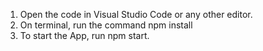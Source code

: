 1. Open the code in Visual Studio Code or any other editor. 
2. On terminal, run the command npm install
3. To start the App, run npm start.
